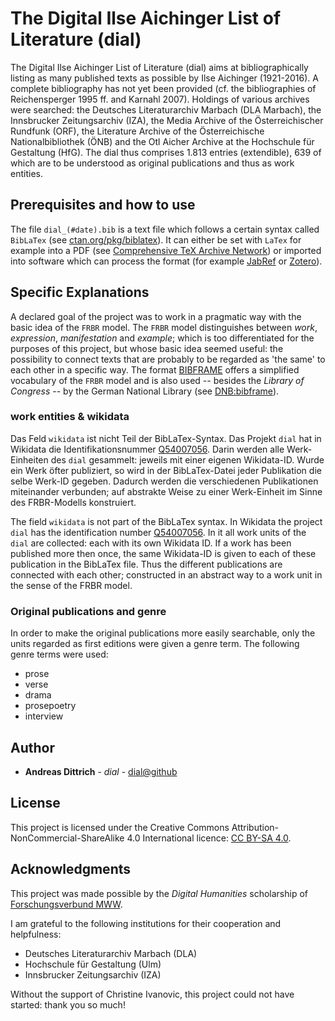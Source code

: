 # The Digital Ilse Aichinger List of Literature (dial)

The Digital Ilse Aichinger List of Literature (dial) aims at bibliographically listing as many published texts as possible by Ilse Aichinger (1921-2016). A complete bibliography has not yet been provided (cf. the bibliographies of Reichensperger 1995 ff. and Karnahl 2007). Holdings of various archives were searched: the Deutsches Literaturarchiv Marbach (DLA Marbach), the Innsbrucker Zeitungsarchiv (IZA), the Media Archive of the Österreichischer Rundfunk (ORF), the Literature Archive of the Österreichische Nationalbibliothek (ÖNB) and the Otl Aicher Archive at the Hochschule für Gestaltung (HfG). The dial thus comprises 1.813 entries (extendible), 639 of which are to be understood as original publications and thus as work entities.

## Prerequisites and how to use

The file `dial_(#date).bib` is a text file which follows a certain syntax called `BibLaTex` (see [ctan.org/pkg/biblatex](https://ctan.org/pkg/biblatex)). It can either be set with `LaTex` for example into a PDF (see [Comprehensive TeX Archive Network](https://ctan.org/)) or imported into software which can process the format (for example [JabRef](https://www.jabref.org/) or [Zotero](https://www.zotero.org/)).

## Specific Explanations

A declared goal of the project was to work in a pragmatic way with the basic idea of the `FRBR` model. The `FRBR` model distinguishes between *work*, *expression*, *manifestation* and *example*; which is too differentiated for the purposes of this project, but whose basic idea seemed useful: the possibility to connect texts that are probably to be regarded as 'the same' to each other in a specific way. The format [BIBFRAME](http://bibframe.org/) offers a simplified vocabulary of the `FRBR` model and is also used -- besides the *Library of Congress* -- by the German National Library (see [DNB:bibframe](http://www.dnb.de/bibframe)).

### work entities & wikidata

Das Feld `wikidata` ist nicht Teil der BibLaTex-Syntax. Das Projekt `dial` hat in Wikidata die Identifikationsnummer [Q54007056](https://www.wikidata.org/wiki/Q54007056). Darin werden alle Werk-Einheiten des `dial` gesammelt: jeweils mit einer eigenen Wikidata-ID. Wurde ein Werk öfter publiziert, so wird in der BibLaTex-Datei jeder Publikation die selbe Werk-ID gegeben. Dadurch werden die verschiedenen Publikationen miteinander verbunden; auf abstrakte Weise zu einer Werk-Einheit im Sinne des FRBR-Modells konstruiert.

The field `wikidata` is not part of the BibLaTex syntax. In Wikidata the project `dial` has the identification number [Q54007056](https://www.wikidata.org/wiki/Q54007056). In it all work units of the `dial` are collected: each with its own Wikidata ID. If a work has been published more then once, the same Wikidata-ID is given to each of these publication in the BibLaTex file. Thus the different publications are connected with each other; constructed in an abstract way to a work unit in the sense of the FRBR model.

### Original publications and genre

In order to make the original publications more easily searchable, only the units regarded as first editions were given a genre term. The following genre terms were used:

* prose
* verse
* drama
* prosepoetry
* interview

## Author

* **Andreas Dittrich** - *dial* - [dial@github](https://github.com/diaphon/dial)

## License

This project is licensed under the Creative Commons Attribution-NonCommercial-ShareAlike 4.0 International licence: [CC BY-SA 4.0](http://creativecommons.org/licenses/by-nc-sa/4.0/).

## Acknowledgments

This project was made possible by the *Digital Humanities* scholarship of [Forschungsverbund MWW](http://www.mww-forschung.de/).

I am grateful to the following institutions for their cooperation and helpfulness:

* Deutsches Literaturarchiv Marbach (DLA) 
* Hochschule für Gestaltung (Ulm)
* Innsbrucker Zeitungsarchiv (IZA)

Without the support of Christine Ivanovic, this project could not have started: thank you so much!